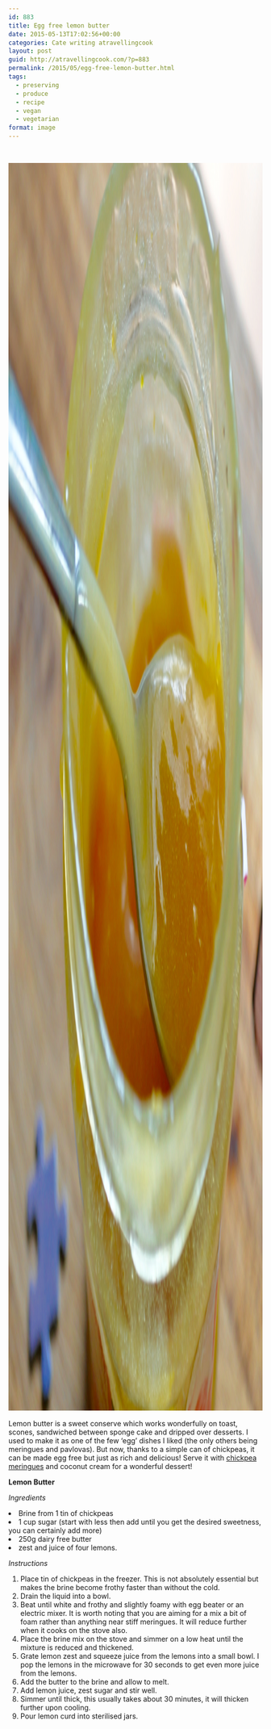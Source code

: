 ```yaml
---
id: 883
title: Egg free lemon butter
date: 2015-05-13T17:02:56+00:00
categories: Cate writing atravellingcook
layout: post
guid: http://atravellingcook.com/?p=883
permalink: /2015/05/egg-free-lemon-butter.html
tags:
  - preserving
  - produce
  - recipe
  - vegan
  - vegetarian
format: image
---
```

&nbsp;

[<img class="aligncenter size-full wp-image-884" src="/images/atc-migrate/2015/05/DSC0429.jpg" alt="vegan egg free lemon butter" width="3232" height="2473" />](/images/atc-migrate/2015/05/DSC0429.jpg)

Lemon butter is a sweet conserve which works wonderfully on toast, scones, sandwiched between sponge cake and dripped over desserts. I used to make it as one of the few &#8216;egg&#8217; dishes I liked (the only others being meringues and pavlovas). But now, thanks to a simple can of chickpeas, it can be made egg free but just as rich and delicious! Serve it with [chickpea meringues](http://atravellingcook.com/2015/05/egg-free-meringues.html) and coconut cream for a wonderful dessert!




  <b>Lemon Butter</b>



  <i>Ingredients</i>


<li class="p2">
  Brine from 1 tin of chickpeas
</li>
<li class="p2">
  1 cup sugar (start with less then add until you get the desired sweetness, you can certainly add more)
</li>
<li class="p2">
  250g dairy free butter
</li>
<li class="p2">
  zest and juice of four lemons.
</li>

_Instructions_

<ol class="ol1">
  <li class="li2">
    Place tin of chickpeas in the freezer. This is not absolutely essential but makes the brine become frothy faster than without the cold.
  </li>
  <li class="li2">
    Drain the liquid into a bowl.
  </li>
  <li class="li2">
    Beat until white and frothy and slightly foamy with egg beater or an electric mixer. It is worth noting that you are aiming for a mix a bit of foam rather than anything near stiff meringues. It will reduce further when it cooks on the stove also.
  </li>
  <li class="li2">
    Place the brine mix on the stove and simmer on a low heat until the mixture is reduced and thickened.
  </li>
  <li class="li2">
    Grate lemon zest and squeeze juice from the lemons into a small bowl. I pop the lemons in the microwave for 30 seconds to get even more juice from the lemons.
  </li>
  <li class="li2">
    Add the butter to the brine and allow to melt.
  </li>
  <li class="li2">
    Add lemon juice, zest sugar and stir well.
  </li>
  <li class="li2">
    Simmer until thick, this usually takes about 30 minutes, it will thicken further upon cooling.
  </li>
  <li class="li2">
    Pour lemon curd into sterilised jars.
  </li>
</ol>

<!-- Begin MailChimp Signup Form -->

<link href="//cdn-images.mailchimp.com/embedcode/slim-081711.css" rel="stylesheet" type="text/css" />

<div id="mc_embed_signup">